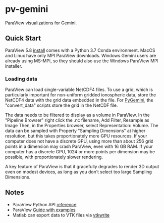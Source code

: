 # pv-gemini

ParaView visualizations for Gemini.

## Quick Start

ParaView 5.8
[install](https://www.paraview.org/download/)
comes with a Python 3.7 Conda environment.
MacOS and Linux have only MPI ParaView downloads.
Windows Gemini users are already using MS-MPI, so they should also use the Windows ParaView MPI installer.

### Loading data

ParaView can load single-variable NetCDF4 files.
To use a grid, which is particularly important for non-uniform gridded ionospheric data, store the NetCDF4 data with the grid data embedded in the file.
For [PyGemini](https://github.com/gemini3d/pygemini),
the "convert_data" scripts store the grid in the NetCDF file.

The data needs to be filtered to display as a volume in ParaView.
In the "Pipeline Browser" right click the .nc filename, Add Filter, Resample as Image
Then, in the Properties browser, select Representation: Volume.
The data can be sampled with Property "Sampling Dimensions" at higher resolution, but this takes proportionately more GPU resources.
If your computer does not have a discrete GPU, using more than about 256 grid points in a dimension may crash ParaView, even with 16 GB RAM.
If your computer has a discrete GPU, 1024 or more points per dimension may be possible, with proportionately slower rendering.

A key feature of ParaView is that it gracefully degrades to render 3D output even on modest devices, as long as you don't select too large Sampling Dimensions.


## Notes

* ParaView Python API [reference](https://kitware.github.io/paraview-docs/latest/python/)
* ParaView [Guide with examples](https://www.paraview.org/paraview-guide/)
* Matlab can export data to VTK files via [vtkwrite](https://www.mathworks.com/matlabcentral/fileexchange/47814-vtkwrite-exports-various-2d-3d-data-to-paraview-in-vtk-file-format)
